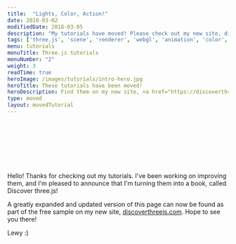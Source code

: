 ```yaml
---
title:  "Lights, Color, Action!"
date: 2018-03-02
modifiedDate: 2018-03-05
description: "My tutorials have moved! Please check out my new site, discoverthreejs.com! :)"
tags: ['three.js', 'scene', 'renderer', 'webgl', 'animation', 'color', 'lights']
menu: tutorials
menuTitle: Three.js tutorials
menuNumber: "2"
weight: 3
readTime: true
heroImage: /images/tutorials/intro-hero.jpg
heroTitle: These tutorials have been moved!
heroDescription: Find them on my new site, <a href="https://discoverthreejs.com/">Discoverthreejs.com</a>
type: moved
layout: movedTutorial
---
```


<br>
<br>
<br>
<br>
<br>
<br>

Hello! Thanks for checking out my tutorials. I've been working on improving them, and I'm pleased to announce that I'm turning them into a book, called Discover three.js!

A greatly expanded and updated version of this page can now be found as part of the free sample on my new site, [discoverthreejs.com](https://discoverthreejs.com/). Hope to see you there!

Lewy :)

<br>
<br>
<br>
<br>
<br>
<br>
<br>
<br>